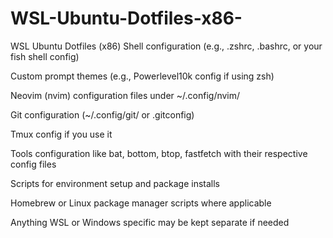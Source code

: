 # WSL-Ubuntu-Dotfiles-x86-

WSL Ubuntu Dotfiles (x86)
Shell configuration (e.g., .zshrc, .bashrc, or your fish shell config)

Custom prompt themes (e.g., Powerlevel10k config if using zsh)

Neovim (nvim) configuration files under ~/.config/nvim/

Git configuration (~/.config/git/ or .gitconfig)

Tmux config if you use it

Tools configuration like bat, bottom, btop, fastfetch with their respective config files

Scripts for environment setup and package installs

Homebrew or Linux package manager scripts where applicable

Anything WSL or Windows specific may be kept separate if needed
